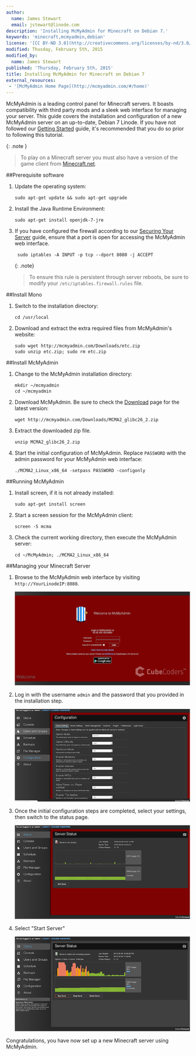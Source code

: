 ```yaml
---
author:
  name: James Stewart
  email: jstewart@linode.com
description: 'Installing McMyAdmin for Minecraft on Debian 7.'
keywords: 'minecraft,mcmyadmin,debian'
license: '[CC BY-ND 3.0](http://creativecommons.org/licenses/by-nd/3.0/us/)'
modified: Thusday, February 5th, 2015
modified_by:
  name: James Stewart
published: 'Thursday, February 5th, 2015'
title: Installing McMyAdmin for Minecraft on Debian 7
external_resources:
 - '[McMyAdmin Home Page](http://mcmyadmin.com/#/home)'
---
```


McMyAdmin is a leading control panel for Minecraft servers. It boasts compatibility with third party mods and a sleek web interface for managing your server. This guide covers the installation and configuration of a new McMyAdmin server on an up-to-date, Debian 7 Linode. If you have not followed our [Getting Started](/docs/getting-started/) guide, it's recommended that you do so prior to following this tutorial.

{: .note }
> To play on a Minecraft server you must also have a version of the game client from [Minecraft.net](https://minecraft.net/).

##Prerequisite software

1.  Update the operating system:

		sudo apt-get update && sudo apt-get upgrade

2.  Install the Java Runtime Environment:

		sudo apt-get install openjdk-7-jre

3.  If you have configured the firewall according to our [Securing Your Server](/docs/security/securing-your-server#creating-a-firewall) guide, ensure that a port is open for accessing the McMyAdmin web interface.
		
		 sudo iptables -A INPUT -p tcp --dport 8080 -j ACCEPT

    {: .note}
    > To ensure this rule is persistent through server reboots, be sure to modify your `/etc/iptables.firewall.rules` file.

##Install Mono

1.  Switch to the installation directory:

		cd /usr/local

2.  Download and extract the extra required files from McMyAdmin's website:

		sudo wget http://mcmyadmin.com/Downloads/etc.zip
		sudo unzip etc.zip; sudo rm etc.zip

##Install McMyAdmin

1.  Change to the McMyAdmin installation directory:

		mkdir ~/mcmyadmin
		cd ~/mcmyadmin

2.  Download McMyAdmin. Be sure to check the [Download](https://www.mcmyadmin.com/#/download) page for the latest version:

		wget http://mcmyadmin.com/Downloads/MCMA2_glibc26_2.zip

3.  Extract the downloaded zip file.

		unzip MCMA2_glibc26_2.zip

4.  Start the initial configuration of McMyAdmin.  Replace `PASSWORD` with the admin password for your McMyAdmin web interface:

		./MCMA2_Linux_x86_64 -setpass PASSWORD -configonly

##Running McMyAdmin

1.  Install screen, if it is not already installed:

		sudo apt-get install screen

2.  Start a screen session for the McMyAdmin client:

		screen -S mcma

3.  Check the current working directory, then execute the McMyAdmin server:

		cd ~/McMyAdmin; ./MCMA2_Linux_x86_64

##Managing your Minecraft Server

1.  Browse to the McMyAdmin web interface by visiting `http://YourLinodeIP:8080`.

	[![Login Page](/docs/assets/mcma-login-resize.png)](/docs/assets/mcma-login.png)

2.  Log in with the username `admin` and the password that you provided in the installation step.
	
	[![Configuration Page](/docs/assets/mcma-config-resize.png)](/docs/assets/mcma-config.png)

3.  Once the initial configuration steps are completed,  select your settings, then switch to the status page.
	
	[![Status Page](/docs/assets/mcma-status-resize.png)](/docs/assets/mcma-status.png)

4.  Select "Start Server"

	[![Server Started](/docs/assets/mcma-running-resize.png)](/docs/assets/mcma-running.png)


Congratulations, you have now set up a new Minecraft server using McMyAdmin.